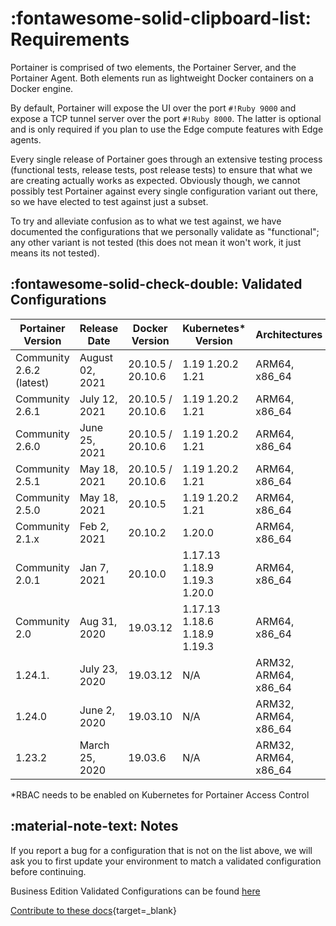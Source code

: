 # :fontawesome-solid-clipboard-list: Requirements
Portainer is comprised of two elements, the Portainer Server, and the Portainer Agent. Both elements run as lightweight Docker containers on a Docker engine.


By default, Portainer will expose the UI over the port `#!Ruby 9000` and expose a TCP tunnel server over the port `#!Ruby 8000`. The latter is optional and is only required if you plan to use the Edge compute features with Edge agents.

Every single release of Portainer goes through an extensive testing process (functional tests, release tests, post release tests) to ensure that what we are creating actually works as expected. Obviously though, we cannot possibly test Portainer against every single configuration variant out there, so we have elected to test against just a subset.

To try and alleviate confusion as to what we test against, we have documented the configurations that we personally validate as "functional"; any other variant is not tested (this does not mean it won't work, it just means its not tested). 

## :fontawesome-solid-check-double: Validated Configurations

| Portainer Version        | Release Date   | Docker Version | Kubernetes* Version           | Architectures       | 
|--------------------|--------------|----------------|--------------------|---------------|
| Community 2.6.2 (latest) | August 02, 2021| 20.10.5 / 20.10.6        | 1.19 1.20.2 1.21             | ARM64, x86_64        |
| Community 2.6.1          | July 12, 2021  | 20.10.5 / 20.10.6        | 1.19 1.20.2 1.21             | ARM64, x86_64        |
| Community 2.6.0          | June 25, 2021  | 20.10.5 / 20.10.6        | 1.19 1.20.2 1.21             | ARM64, x86_64        |
| Community 2.5.1          | May 18, 2021   | 20.10.5 / 20.10.6        | 1.19 1.20.2 1.21             | ARM64, x86_64        |
| Community 2.5.0          | May 18, 2021   | 20.10.5        | 1.19 1.20.2 1.21             | ARM64, x86_64        |
| Community 2.1.x          | Feb 2, 2021    | 20.10.2        | 1.20.0                       | ARM64, x86_64        |
| Community 2.0.1          | Jan 7, 2021    | 20.10.0        | 1.17.13 1.18.9 1.19.3 1.20.0 | ARM64, x86_64        |
| Community 2.0            | Aug 31, 2020   | 19.03.12       | 1.17.13 1.18.6 1.18.9 1.19.3 | ARM64, x86_64        |
| 1.24.1.                  | July 23, 2020  | 19.03.12       | N/A                          | ARM32, ARM64, x86_64 |
| 1.24.0                   | June 2, 2020   | 19.03.10       | N/A                          | ARM32, ARM64, x86_64 |
| 1.23.2                   | March 25, 2020 | 19.03.6        | N/A                          | ARM32, ARM64, x86_64 |
                 
*RBAC needs to be enabled on Kubernetes for Portainer Access Control

## :material-note-text: Notes

If you report a bug for a configuration that is not on the list above, we will ask you to first update your environment to match a validated configuration before continuing.

Business Edition Validated Configurations can be found [here](https://documentation.portainer.io/v2.0-be/deploy/requirements/)

[Contribute to these docs](https://github.com/portainer/portainer-docs/blob/master/contributing.md){target=_blank}
